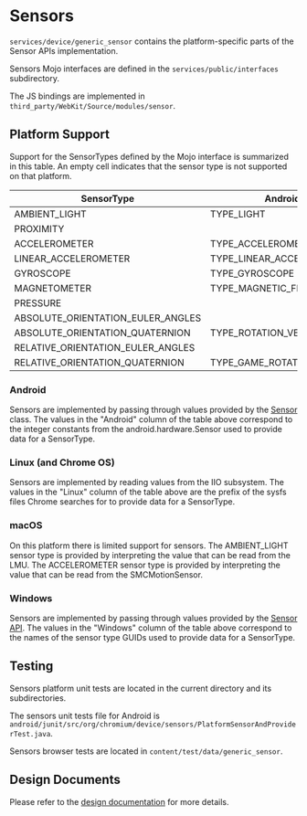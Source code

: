 # Sensors

`services/device/generic_sensor` contains the platform-specific parts of the Sensor APIs
implementation.

Sensors Mojo interfaces are defined in the `services/public/interfaces` subdirectory.

The JS bindings are implemented in `third_party/WebKit/Source/modules/sensor`.


## Platform Support

Support for the SensorTypes defined by the Mojo interface is summarized in this
table. An empty cell indicates that the sensor type is not supported on that
platform.

| SensorType                        | Android                   | Linux          | macOS              | Windows                                   |
| --------------------------------- | ------------------------- | -------------- | ------------------ | ----------------------------------------- |
| AMBIENT_LIGHT                     | TYPE_LIGHT                | in_illuminance | AppleLMUController | SENSOR_TYPE_AMBIENT_LIGHT                 |
| PROXIMITY                         |                           |                |                    |                                           |
| ACCELEROMETER                     | TYPE_ACCELEROMETER        | in_accel       | SMCMotionSensor    | SENSOR_TYPE_ACCELEROMETER_3D              |
| LINEAR_ACCELEROMETER              | TYPE_LINEAR_ACCELEROMETER |                |                    |                                           |
| GYROSCOPE                         | TYPE_GYROSCOPE            | in_anglvel     |                    | SENSOR_TYPE_GYROMETER_3D                  |
| MAGNETOMETER                      | TYPE_MAGNETIC_FIELD       | in_magn        |                    | SENSOR_TYPE_COMPASS_3D                    |
| PRESSURE                          |                           |                |                    |                                           |
| ABSOLUTE_ORIENTATION_EULER_ANGLES |                           |                |                    | SENSOR_TYPE_INCLINOMETER_3D               |
| ABSOLUTE_ORIENTATION_QUATERNION   | TYPE_ROTATION_VECTOR      |                |                    | SENSOR_TYPE_AGGREGATED_DEVICE_ORIENTATION |
| RELATIVE_ORIENTATION_EULER_ANGLES |                           |                |                    |                                           |
| RELATIVE_ORIENTATION_QUATERNION   | TYPE_GAME_ROTATION_VECTOR |                |                    |                                           |

### Android

Sensors are implemented by passing through values provided by the
[Sensor](https://developer.android.com/reference/android/hardware/Sensor.html)
class. The values in the "Android" column of the table above correspond to the
integer constants from the android.hardware.Sensor used to provide data for a
SensorType.

### Linux (and Chrome OS)

Sensors are implemented by reading values from the IIO subsystem. The values in
the "Linux" column of the table above are the prefix of the sysfs files Chrome
searches for to provide data for a SensorType.

### macOS

On this platform there is limited support for sensors. The AMBIENT_LIGHT sensor
type is provided by interpreting the value that can be read from the LMU. The
ACCELEROMETER sensor type is provided by interpreting the value that can be read
from the SMCMotionSensor.

### Windows

Sensors are implemented by passing through values provided by the
[Sensor API](https://msdn.microsoft.com/en-us/library/windows/desktop/dd318953(v=vs.85).aspx).
The values in the "Windows" column of the table above correspond to the names of
the sensor type GUIDs used to provide data for a SensorType.

## Testing

Sensors platform unit tests are located in the current directory and its
subdirectories.

The sensors unit tests file for Android is
`android/junit/src/org/chromium/device/sensors/PlatformSensorAndProviderTest.java`.

Sensors browser tests are located in `content/test/data/generic_sensor`.


## Design Documents

Please refer to the [design documentation](https://docs.google.com/document/d/1Ml65ZdW5AgIsZTszk4mD_ohr40pcrdVFOIf0ZtWxDv0)
for more details.
